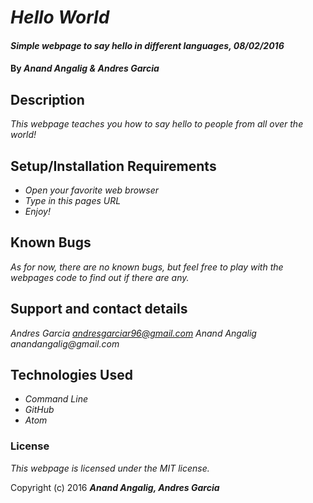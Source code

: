 # _Hello World_

#### _Simple webpage to say hello in different languages, 08/02/2016_

#### By _**Anand Angalig & Andres Garcia**_

## Description

_This webpage teaches you how to say hello to people from all over the world!_

## Setup/Installation Requirements

* _Open your favorite web browser_
* _Type in this pages URL_
* _Enjoy!_


## Known Bugs

_As for now, there are no known bugs, but feel free to play with the webpages code to find out if there are any._

## Support and contact details

_Andres Garcia andresgarciar96@gmail.com
Anand Angalig anandangalig@gmail.com_

## Technologies Used
* _Command Line_
* _GitHub_
* _Atom_

### License

*This webpage is licensed under the MIT license.*

Copyright (c) 2016 **_Anand Angalig, Andres Garcia_**
